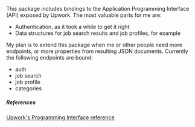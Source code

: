 This package includes bindings to the Application Programming
Interface (API) exposed by Upwork. The most valuable parts for me are:

- Authentication, as it took a while to get it right
- Data structures for job search results and job profiles, for example

My plan is to extend this package when me or other people need more
endpoints, or more properties from resulting JSON documents. Currently
the following endpoints are bound:

- auth
- job search
- job profile
- categories

##### References

[Upwork's Programming Interface reference](https://developers.upwork.com)
